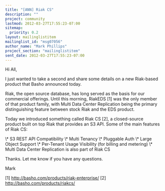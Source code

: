 ```yaml
---
title: "[ANN] Riak CS"
description: ""
project: community
lastmod: 2012-03-27T17:55:23-07:00
sitemap:
  priority: 0.2
layout: mailinglistitem
mailinglist_id: "msg07056"
author_name: "Mark Phillips"
project_section: "mailinglistitem"
sent_date: 2012-03-27T17:55:23-07:00
---
```



Hi All,

I just wanted to take a second and share some details on a new Riak-based
product that Basho announced today.

Riak, the open source database, has long served as the basis for our
commercial offerings. Until this morning, RiakEDS [1] was the only member
of that product family, with Multi Data Center Replication being the
primary distinguishing feature between stock Riak and the EDS product.

Today we introduced something called Riak CS [2], a closed-source product
built on top Riak that provides an S3 API. Some of the main features of
Riak CS:

\\* S3 REST API Compatibility
\\* Multi Tenancy
\\* Pluggable Auth
\\* Large Object Support
\\* Per-Tenant Usage Visibility (for billing and metering)
\\* Multi Data Center Replication is also part of Riak CS

Thanks. Let me know if you have any questions.

Mark

[1] http://basho.com/products/riak-enterprise/
 [2] http://basho.com/products/riakcs/
